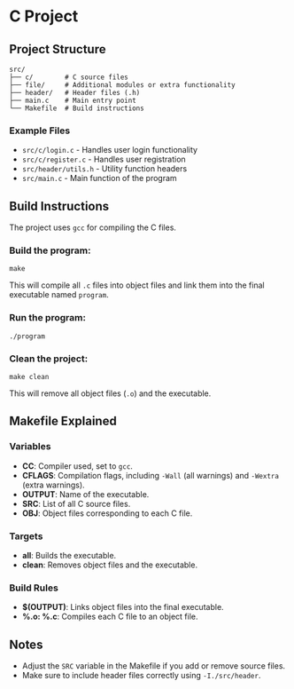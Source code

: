 # C Project

## Project Structure

```
src/
├── c/        # C source files
├── file/     # Additional modules or extra functionality
├── header/   # Header files (.h)
├── main.c    # Main entry point
└── Makefile  # Build instructions
```

### Example Files

* `src/c/login.c` - Handles user login functionality
* `src/c/register.c` - Handles user registration
* `src/header/utils.h` - Utility function headers
* `src/main.c` - Main function of the program

## Build Instructions

The project uses `gcc` for compiling the C files.

### Build the program:

```
make
```

This will compile all `.c` files into object files and link them into the final executable named `program`.

### Run the program:

```
./program
```

### Clean the project:

```
make clean
```

This will remove all object files (`.o`) and the executable.

## Makefile Explained

### Variables

* **CC**: Compiler used, set to `gcc`.
* **CFLAGS**: Compilation flags, including `-Wall` (all warnings) and `-Wextra` (extra warnings).
* **OUTPUT**: Name of the executable.
* **SRC**: List of all C source files.
* **OBJ**: Object files corresponding to each C file.

### Targets

* **all**: Builds the executable.
* **clean**: Removes object files and the executable.

### Build Rules

* **\$(OUTPUT)**: Links object files into the final executable.
* **%.o: %.c**: Compiles each C file to an object file.

## Notes

* Adjust the `SRC` variable in the Makefile if you add or remove source files.
* Make sure to include header files correctly using `-I./src/header`.
